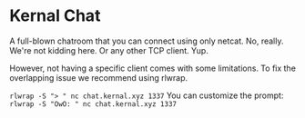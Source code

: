 # Kernal Chat
A full-blown chatroom that you can connect using only netcat. No, really. We're not kidding here.
Or any other TCP client. Yup.

However, not having a specific client comes with some limitations. To fix the overlapping issue we recommend using rlwrap.

`rlwrap -S "> " nc chat.kernal.xyz 1337`
You can customize the prompt:
`rlwrap -S "OwO: " nc chat.kernal.xyz 1337`
